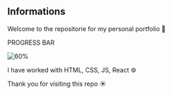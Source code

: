 ## Informations

Welcome to the repositorie for my personal portfolio 👋

PROGRESS BAR 

![60%](https://progress-bar.dev/60)

I have worked with HTML, CSS, JS, React ⚙️

Thank you for visiting this repo ☀️

